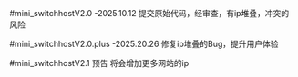 #mini_switchhostV2.0 -2025.10.12
提交原始代码，经审查，有ip堆叠，冲突的风险

#mini_switchhostV2.0.plus -2025.20.26
修复ip堆叠的Bug，提升用户体验

#mini_switchhostV2.1 预告
将会增加更多网站的ip